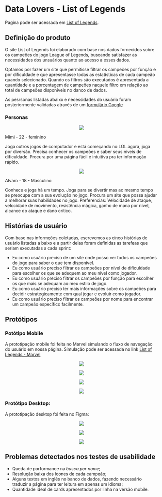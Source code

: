 # Data Lovers - List of Legends 
Pagina pode ser acessada em [List of Legends](https://amandafdal.github.io/List-of-Legends/src/). 

## Definição do produto
O site List of Legends foi elaborado com base nos dados fornecidos sobre os campeões do jogo League of Legends, buscando satisfazer as necessidades dos unsuários quanto ao acesso a esses dados.

Optamos por fazer um site que permitisse filtrar os campeões por função e por dificuldade e que apresentasse todas as estatísticas de cada campeão quando selecionado.
Quando os filtros são executados é apresentada a quantidade e a porcentagem de campeões naquele filtro em relação ao total de campeões disponíveis no danco de dados.

As pesrsonas listadas abaixo e necessidades do usuário foram posteriormente validadas através de um [formulário Google](https://docs.google.com/forms/d/1tt-0yFsnyeJMr3NTP6mInOqOM3nPFZG-GX8IkeMfVF4/edit?usp=sharing)

### Personas
<p align="center">
  <img src="https://github.com/nicolefranca/SAP004-data-lovers/blob/master/src/img/mimi.png">
<p/>

Mimi - 22 - feminino

Joga outros jogos de computador e está começando no LOL agora, joga por diversão.
Precisa conhecer os campeões e saber seus níveis de dificuldade.
Procura por uma página fácil e intuitiva pra ter informação rápido.

<p align="center">
  <img src="https://github.com/nicolefranca/SAP004-data-lovers/blob/master/src/img/Alvaro.png">
<p/>

Alvaro - 18 - Masculino

Conhece e joga há um tempo. Joga para se divertir mas ao mesmo tempo se preocupa com a sua evolução no jogo. Procura um site que possa ajudar a melhorar suas habilidades no jogo. Preferencias: Velocidade de ataque, velocidade de movimento, resistência mágica, ganho de mana por nível, alcance do ataque e dano crítico.

## Histórias de usuário
Com base nas informções coletadas, escrevemos as cinco histórias de usuário listadas a baixo e a partir delas foram definidas as tarefeas que seriam executadas a cada sprint:

* Eu como usuário preciso de um site onde posso ver todos os campeões do jogo para saber o que tem disponível.
* Eu como usuário preciso filtrar os campeões por nível de dificuldade para escolher os que se adequem ao meu nível como jogador.
* Eu como usuário preciso filtrar os campeões por função para escolher os que mais se adequam ao meu estilo de jogo.
* Eu como usuário preciso ter mais informações sobre os campeões para decidir estrategicamente com qual jogar e evoluir como jogador.
* Eu como usuário preciso filtrar os campeões por nome para encontrar um campeão específico facilmente.

## Protótipos

### Potótipo Mobile
A prototipação mobile foi feita no Marvel simulando o fluxo de navegação do usuário em nossa página. Simulação pode ser acessada no link [List of Legends - Marvel](https://marvelapp.com/4f739dg/screen/68480333)
<p align="center">
  <img src="https://github.com/nicolefranca/SAP004-data-lovers/blob/master/src/img/homemobile.jpeg">
<p/>
<p align="center">
  <img src="https://github.com/nicolefranca/SAP004-data-lovers/blob/master/src/img/menumobile.jpeg">
<p/>
<p align="center">
  <img src="https://github.com/nicolefranca/SAP004-data-lovers/blob/master/src/img/filtromobile.jpeg">
<p/>
<p align="center">
  <img src="https://github.com/nicolefranca/SAP004-data-lovers/blob/master/src/img/modalmobile.jpeg">
<p/>

### Protótipo Desktop:
A prototipação desktop foi feita no Figma:
<p align="center">
  <img src="https://github.com/nicolefranca/SAP004-data-lovers/blob/master/src/img/HOME.png">
<p/>
<p align="center">
  <img src="https://github.com/nicolefranca/SAP004-data-lovers/blob/master/src/img/FILTRO.png">
<p/>
<p align="center">
  <img src="https://github.com/nicolefranca/SAP004-data-lovers/blob/master/src/img/BOX.png">
<p/>

## Problemas detectados nos testes de usabilidade
* Queda de porformance na <em>busca por nome</em>;
* Resolução baixa dos ícones de cada campeão; 
* Alguns textos em inglês no banco de dados, fazendo necessário traduzir a página para ter leitura em apenas um idioma;
* Quantidade ideal de cards apresentados por linha na versão mobile.
